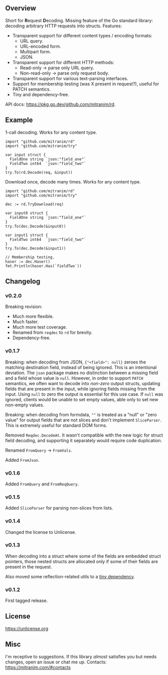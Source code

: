 ## Overview

Short for **R**equest **D**ecoding. Missing feature of the Go standard library: decoding arbitrary HTTP requests into structs. Features:

* Transparent support for different content types / encoding formats:
  * URL query.
  * URL-encoded form.
  * Multipart form.
  * JSON.
* Transparent support for different HTTP methods:
  * Read-only -> parse only URL query.
  * Non-read-only -> parse only request body.
* Transparent support for various text-parsing interfaces.
* Support for membership testing (was X present in request?), useful for PATCH semantics.
* Tiny and dependency-free.

API docs: https://pkg.go.dev/github.com/mitranim/rd.

## Example

1-call decoding. Works for any content type.

```golang
import "github.com/mitranim/rd"
import "github.com/mitranim/try"

var input struct {
  FieldOne string `json:"field_one"`
  FieldTwo int64  `json:"field_two"`
}
try.To(rd.Decode(req, &input))
```

Download once, decode many times. Works for any content type.

```golang
import "github.com/mitranim/rd"
import "github.com/mitranim/try"

dec := rd.TryDownload(req)

var input0 struct {
  FieldOne string `json:"field_one"`
}
try.To(dec.Decode(&input0))

var input1 struct {
  FieldTwo int64  `json:"field_two"`
}
try.To(dec.Decode(&input1))

// Membership testing.
haser := dec.Haser()
fmt.Println(haser.Has(`fieldTwo`))
```

## Changelog

### v0.2.0

Breaking revision:

* Much more flexible.
* Much faster.
* Much more test coverage.
* Renamed from `reqdec` to `rd` for brevity.
* Dependency-free.

### v0.1.7

Breaking: when decoding from JSON, `{"<field>": null}` zeroes the matching destination field, instead of being ignored. This is an intentional deviation. The `json` package makes no distinction between a missing field and a field whose value is `null`. However, in order to support `PATCH` semantics, we often want to decode into _non-zero_ output structs, updating fields that are present in the input, while ignoring fields missing from the input. Using `null` to zero the output is essential for this use case. If `null` was ignored, clients would be unable to set empty values, able only to set new non-empty values.

Breaking: when decoding from formdata, `""` is treated as a "null" or "zero value" for output fields that are not slices and don't implement `SliceParser`. This is extremely useful for standard DOM forms.

Removed `Reqdec.DecodeAt`. It wasn't compatible with the new logic for struct field decoding, and supporting it separately would require code duplication.

Renamed `FromQuery` → `FromVals`.

Added `FromJson`.

### v0.1.6

Added `FromQuery` and `FromReqQuery`.

### v0.1.5

Added `SliceParser` for parsing non-slices from lists.

### v0.1.4

Changed the license to Unlicense.

### v0.1.3

When decoding into a struct where some of the fields are embedded struct pointers, those nested structs are allocated only if some of their fields are present in the request.

Also moved some reflection-related utils to a [tiny dependency](https://github.com/mitranim/refut).

### v0.1.2

First tagged release.

## License

https://unlicense.org

## Misc

I'm receptive to suggestions. If this library _almost_ satisfies you but needs changes, open an issue or chat me up. Contacts: https://mitranim.com/#contacts
